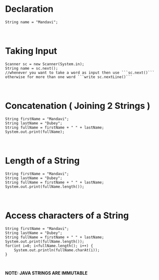 # Declaration
```
String name = "Mandavi";
```
<br>

# Taking Input
```
Scanner sc = new Scanner(System.in);
String name = sc.next();
//whenever you want to take a word as input then use ```sc.next()``` otherwise for more than one word ```write sc.nextLine()```
```
<br>

# Concatenation ( Joining 2 Strings )
```
String firstName = "Mandavi";
String lastName = "Dubey";
String fullName = firstName + " " + lastName;
System.out.print(fullName);
```
<br>

# Length of a String
```
String firstName = "Mandavi";
String lastName = "Dubey";
String fullName = firstName + " " + lastName;
System.out.print(fullName.length());
```
<br>

# Access characters of a String
```
String firstName = "Mandavi";
String lastName = "Dubey";
String fullName = firstName + " " + lastName;
System.out.print(fullName.length());
for(int i=0; i<fullName.length(); i++) {
    System.out.println(fullName.charAt(i));
}
```
<br>

**NOTE: JAVA STRINGS ARE IMMUTABLE**